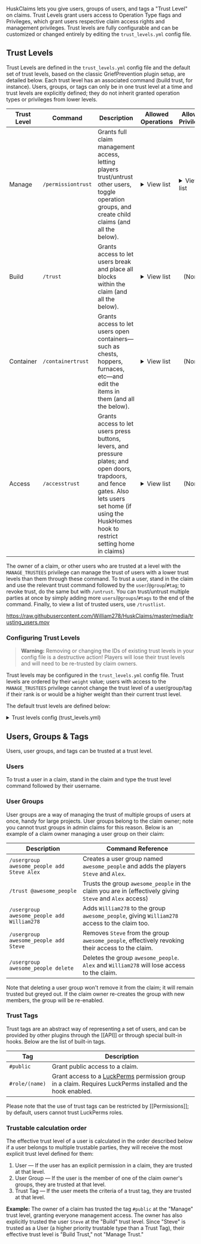 HuskClaims lets you give users, groups of users, and tags a "Trust Level" on claims. Trust Levels grant users access to Operation Type flags and Privileges, which grant users respective claim access rights and management privileges. Trust levels are fully configurable and can be customized or changed entirely by editing the `trust_levels.yml` config file.

## Trust Levels
Trust Levels are defined in the `trust_levels.yml` config file and the default set of trust levels, based on the classic GriefPrevention plugin setup, are detailed below. Each trust level has an associated command (build trust, for instance). Users, groups, or tags can only be in one trust level at a time and trust levels are explicitly defined; they do not inherit granted operation types or privileges from lower levels.

<table>
    <thead>
        <tr>
            <th>Trust Level</th>
            <th>Command</th>
            <th>Description</th>
            <th>Allowed Operations</th>
            <th>Allowed Privileges</th>
        </tr>
    </thead>
    <tbody>
        <tr>
            <td>Manage</td>
            <td><code>/permissiontrust</code></td>
            <td>Grants full claim management access, letting players trust/untrust other users, toggle operation groups, and create child claims (and all the below).</td>
            <td>
                <details>
                <summary>View list</summary>
                <ul>
                    <li>BLOCK_BREAK</li>
                    <li>BLOCK_PLACE</li>
                    <li>BLOCK_INTERACT</li>
                    <li>REDSTONE_INTERACT</li>
                    <li>ENTITY_INTERACT</li>
                    <li>CONTAINER_OPEN</li>
                    <li>FARM_BLOCK_BREAK</li>
                    <li>FARM_BLOCK_PLACE</li>
                    <li>FARM_BLOCK_INTERACT</li>
                    <li>PLACE_HANGING_ENTITY</li>
                    <li>BREAK_HANGING_ENTITY</li>
                    <li>PLAYER_DAMAGE_PLAYER</li>
                    <li>PLAYER_DAMAGE_PERSISTENT_ENTITY</li>
                    <li>PLAYER_DAMAGE_MONSTER</li>
                    <li>PLAYER_DAMAGE_ENTITY</li>
                    <li>FILL_BUCKET</li>
                    <li>EMPTY_BUCKET</li>
                    <li>USE_SPAWN_EGG</li>
                    <li>ENDER_PEARL_TELEPORT</li>
                </ul>
                </details>
            </td>
            <td>
                <details>
                <summary>View list</summary>
                <ul>
                    <li>MANAGE_TRUSTEES</li>
                    <li>MANAGE_CHILD_CLAIMS</li>
                    <li>MANAGE_OPERATION_GROUPS</li>
                </ul>
                </details>
            </td>
        </tr>
        <tr>
            <td>Build</td>
            <td><code>/trust</code></td>
            <td>Grants access to let users break and place all blocks within the claim (and all the below).</td>
            <td>
                <details>
                <summary>View list</summary>
                <ul>
                    <li>BLOCK_BREAK</li>
                    <li>BLOCK_PLACE</li>
                    <li>BLOCK_INTERACT</li>
                    <li>REDSTONE_INTERACT</li>
                    <li>ENTITY_INTERACT</li>
                    <li>CONTAINER_OPEN</li>
                    <li>FARM_BLOCK_BREAK</li>
                    <li>FARM_BLOCK_PLACE</li>
                    <li>FARM_BLOCK_INTERACT</li>
                    <li>PLACE_HANGING_ENTITY</li>
                    <li>BREAK_HANGING_ENTITY</li>
                    <li>PLAYER_DAMAGE_PLAYER</li>
                    <li>PLAYER_DAMAGE_PERSISTENT_ENTITY</li>
                    <li>PLAYER_DAMAGE_MONSTER</li>
                    <li>PLAYER_DAMAGE_ENTITY</li>
                    <li>FILL_BUCKET</li>
                    <li>EMPTY_BUCKET</li>
                    <li>USE_SPAWN_EGG</li>
                    <li>ENDER_PEARL_TELEPORT</li>
                </ul>
                </details>
            </td>
            <td style="text-align: center">
                (None)
            </td>
        </tr>
        <tr>
            <td>Container</td>
            <td><code>/containertrust</code></td>
            <td>Grants access to let users open containers&mdash;such as chests, hoppers, furnaces, etc&mdash;and edit the items in them (and all the below).</td>
            <td>
                <details>
                <summary>View list</summary>
                <ul>
                    <li>BLOCK_INTERACT</li>
                    <li>ENTITY_INTERACT</li>
                    <li>CONTAINER_OPEN</li>
                    <li>REDSTONE_INTERACT</li>
                    <li>ENDER_PEARL_TELEPORT</li>
                </ul>
                </details>
            </td>
            <td style="text-align: center">
                (None)
            </td>
        </tr>
        <tr>
            <td>Access</td>
            <td><code>/accesstrust</code></td>
            <td>Grants access to let users press buttons, levers, and pressure plates; and open doors, trapdoors, and fence gates. Also lets users set home (if using the HuskHomes hook to restrict setting home in claims)</td>
            <td>
                <details>
                <summary>View list</summary>
                <ul>
                    <li>BLOCK_INTERACT</li>
                    <li>ENTITY_INTERACT</li>
                    <li>REDSTONE_INTERACT</li>
                    <li>ENDER_PEARL_TELEPORT</li>
                </ul>
                </details>
            </td>
            <td style="text-align: center">
                (None)
            </td>
        </tr>
    </tbody>
</table>

The owner of a claim, or other users who are trusted at a level with the `MANAGE_TRUSTEES` privilege can manage the trust of users with a lower trust levels than them through these command. To trust a user, stand in the claim and use the relevant trust command followed by the `user`/`@group`/`#tag`; to revoke trust, do the same but with `/untrust`. You can trust/untrust multiple parties at once by simply adding more `users`/`@groups`/`#tags` to the end of the command. Finally, to view a list of trusted users, use `/trustlist`.

https://raw.githubusercontent.com/WiIIiam278/HuskClaims/master/media/trusting_users.mov

### Configuring Trust Levels
> **Warning:** Removing or changing the IDs of existing trust levels in your config file is a destructive action! Players will lose their trust levels and will need to be re-trusted by claim owners.

Trust levels may be configured in the `trust_levels.yml` config file. Trust levels are ordered by their `weight` value; users with access to the `MANAGE_TRUSTEES` privilege cannot change the trust level of a user/group/tag if their rank is or would be a higher weight than their current trust level.

The default trust levels are defined below:

<details>
<summary>Trust levels config (trust_levels.yml)</summary>

```yaml
# ┏━━━━━━━━━━━━━━━━━━━━━━━━━━━━━━┓
# ┃   HuskClaims - Trust Levels  ┃
# ┃    Developed by William278   ┃
# ┣━━━━━━━━━━━━━━━━━━━━━━━━━━━━━━┛
# ┣╸ List of trust levels users & groups can be assigned to in claims
# ┣╸ Config Help: https://william278.net/docs/huskclaims/trust-levels/
# ┗╸ Documentation: https://william278.net/docs/huskclaims/

trust_levels:
- id: manage
  display_name: Manage
  description: Allows users to manage trustees & make child claims
  color: '#fc4e03'
  command_aliases:
  - managetrust
  - permissiontrust
  flags:
  - BLOCK_BREAK
  - BLOCK_PLACE
  - BLOCK_INTERACT
  - REDSTONE_INTERACT
  - ENTITY_INTERACT
  - CONTAINER_OPEN
  - FARM_BLOCK_BREAK
  - FARM_BLOCK_PLACE
  - FARM_BLOCK_INTERACT
  - PLACE_HANGING_ENTITY
  - BREAK_HANGING_ENTITY
  - PLAYER_DAMAGE_PLAYER
  - PLAYER_DAMAGE_PERSISTENT_ENTITY
  - PLAYER_DAMAGE_MONSTER
  - PLAYER_DAMAGE_ENTITY
  - FILL_BUCKET
  - EMPTY_BUCKET
  - USE_SPAWN_EGG
  - ENDER_PEARL_TELEPORT
  privileges:
  - MANAGE_TRUSTEES
  - MANAGE_CHILD_CLAIMS
  - MANAGE_OPERATION_GROUPS
  weight: 400
- id: build
  display_name: Build
  description: Allows users to build in the claim
  color: '#fcd303'
  command_aliases:
  - trust
  - buildtrust
  flags:
  - BLOCK_BREAK
  - BLOCK_PLACE
  - BLOCK_INTERACT
  - REDSTONE_INTERACT
  - ENTITY_INTERACT
  - CONTAINER_OPEN
  - FARM_BLOCK_BREAK
  - FARM_BLOCK_PLACE
  - FARM_BLOCK_INTERACT
  - PLACE_HANGING_ENTITY
  - BREAK_HANGING_ENTITY
  - PLAYER_DAMAGE_PLAYER
  - PLAYER_DAMAGE_PERSISTENT_ENTITY
  - PLAYER_DAMAGE_MONSTER
  - PLAYER_DAMAGE_ENTITY
  - FILL_BUCKET
  - EMPTY_BUCKET
  - USE_SPAWN_EGG
  - ENDER_PEARL_TELEPORT
  privileges: []
  weight: 300
- id: container
  display_name: Container
  description: Allows users to open chests & other containers
  color: '#5efc03'
  command_aliases:
  - containertrust
  flags:
  - BLOCK_INTERACT
  - ENTITY_INTERACT
  - CONTAINER_OPEN
  - REDSTONE_INTERACT
  - ENDER_PEARL_TELEPORT
  privileges: []
  weight: 200
- id: access
  display_name: Access
  description: Allows users to use doors, buttons, levers, etc.
  color: '#36e4ff'
  command_aliases:
  - accesstrust
  flags:
  - BLOCK_INTERACT
  - ENTITY_INTERACT
  - REDSTONE_INTERACT
  - ENDER_PEARL_TELEPORT
  privileges: []
  weight: 100
```
</details>

## Users, Groups & Tags
Users, user groups, and tags can be trusted at a trust level.

### Users
To trust a user in a claim, stand in the claim and type the trust level command followed by their username.

### User Groups
User groups are a way of managing the trust of multiple groups of users at once, handy for large projects. User groups belong to the claim owner; note you cannot trust groups in admin claims for this reason. Below is an example of a claim owner managing a user group on their claim:

| Description                                | Command Reference                                                                                        |
|--------------------------------------------|----------------------------------------------------------------------------------------------------------|
| `/usergroup awesome_people add Steve Alex` | Creates a user group named `awesome_people` and adds the players `Steve` and `Alex`.                     |
| `/trust @awesome_people`                   | Trusts the group `awesome_people` in the claim you are in (effectively giving `Steve` and `Alex` access) |
| `/usergroup awesome_people add William278` | Adds `William278` to the group `awesome_people`, giving `William278` access to the claim too.            |
| `/usergroup awesome_people add Steve`      | Removes `Steve` from the group `awesome_people`, effectively revoking their access to the claim.         |
| `/usergroup awesome_people delete`         | Deletes the group `awesome_people`. `Alex` and `William278` will lose access to the claim.               |

Note that deleting a user group won't remove it from the claim; it will remain trusted but greyed out. If the claim owner re-creates the group with new members, the group will be re-enabled.

### Trust Tags
Trust tags are an abstract way of representing a set of users, and can be provided by other plugins through the [[API]] or through special built-in hooks. Below are the list of built-in tags.

| Tag            | Description                                                                                                                           |
|----------------|---------------------------------------------------------------------------------------------------------------------------------------|
| `#public`      | Grant public access to a claim.                                                                                                       |
| `#role/(name)` | Grant access to a [LuckPerms](https://luckperms.net/) permission group in a claim. Requires LuckPerms installed and the hook enabled. |

Please note that the use of trust tags can be restricted by [[Permissions]]; by default, users cannot trust LuckPerms roles.

### Trustable calculation order
The effective trust level of a user is calculated in the order described below if a user belongs to multiple trustable parties, they will receive the most explicit trust level defined for them:

1. User &mdash; If the user has an explicit permission in a claim, they are trusted at that level.
2. User Group &mdash; If the user is the member of one of the claim owner's groups, they are trusted at that level.
3. Trust Tag &mdash; If the user meets the criteria of a trust tag, they are trusted at that level.

**Example:** The owner of a claim has trusted the tag `#public` at the "Manage" trust level, granting everyone management access. The owner has also explicitly trusted the user `Steve` at the "Build" trust level. Since "Steve" is trusted as a User (a higher priority trustable type than a Trust Tag), their effective trust level is "Build Trust," not "Manage Trust."